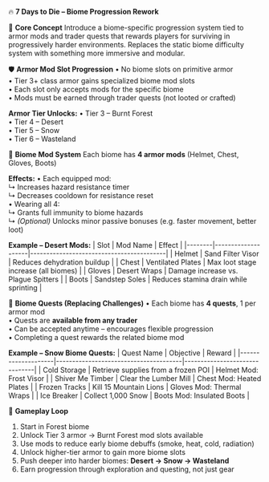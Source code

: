 🔥 **7 Days to Die – Biome Progression Rework**

🎯 **Core Concept**
Introduce a biome-specific progression system tied to armor mods and trader quests that rewards players for surviving in progressively harder environments. Replaces the static biome difficulty system with something more immersive and modular.

🛡️ **Armor Mod Slot Progression**
• No biome slots on primitive armor  
• Tier 3+ class armor gains specialized biome mod slots  
• Each slot only accepts mods for the specific biome  
• Mods must be earned through trader quests (not looted or crafted)

**Armor Tier Unlocks:**
• Tier 3 – Burnt Forest  
• Tier 4 – Desert  
• Tier 5 – Snow  
• Tier 6 – Wasteland  

🧩 **Biome Mod System**
Each biome has **4 armor mods** (Helmet, Chest, Gloves, Boots)

**Effects:**
• Each equipped mod:  
   ↳ Increases hazard resistance timer  
   ↳ Decreases cooldown for resistance reset  
• Wearing all 4:  
   ↳ Grants full immunity to biome hazards  
   ↳ *(Optional)* Unlocks minor passive bonuses (e.g. faster movement, better loot)

**Example – Desert Mods:**
| Slot   | Mod Name           | Effect                                  |
|--------|--------------------|------------------------------------------|
| Helmet | Sand Filter Visor  | Reduces dehydration buildup              |
| Chest  | Ventilated Plates  | Max loot stage increase (all biomes)     |
| Gloves | Desert Wraps       | Damage increase vs. Plague Spitters      |
| Boots  | Sandstep Soles     | Reduces stamina drain while sprinting    |

🧭 **Biome Quests (Replacing Challenges)**
• Each biome has **4 quests**, 1 per armor mod  
• Quests are **available from any trader**  
• Can be accepted anytime – encourages flexible progression  
• Completing a quest rewards the related biome mod  

**Example – Snow Biome Quests:**
| Quest Name         | Objective                            | Reward                        |
|--------------------|---------------------------------------|-------------------------------|
| Cold Storage       | Retrieve supplies from a frozen POI   | Helmet Mod: Frost Visor       |
| Shiver Me Timber   | Clear the Lumber Mill                 | Chest Mod: Heated Plates      |
| Frozen Tracks      | Kill 15 Mountain Lions                | Gloves Mod: Thermal Wraps     |
| Ice Breaker        | Collect 1,000 Snow                    | Boots Mod: Insulated Boots    |

🧠 **Gameplay Loop**
1. Start in Forest biome  
2. Unlock Tier 3 armor → Burnt Forest mod slots available  
3. Use mods to reduce early biome debuffs (smoke, heat, cold, radiation)  
4. Unlock higher-tier armor to gain more biome slots  
5. Push deeper into harder biomes: **Desert → Snow → Wasteland**  
6. Earn progression through exploration and questing, not just gear  